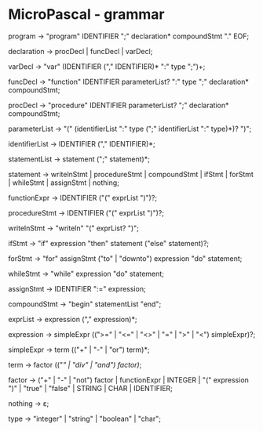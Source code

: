 # MicroPascal - grammar

program -> "program" IDENTIFIER ";" declaration* compoundStmt "." EOF;

declaration -> procDecl | funcDecl | varDecl;

varDecl -> "var" (IDENTIFIER ("," IDENTIFIER)* ":" type ";")+;

funcDecl -> "function" IDENTIFIER parameterList? ":" type ";" declaration* compoundStmt;

procDecl -> "procedure" IDENTIFIER parameterList? ";" declaration* compoundStmt;

parameterList -> "(" (identifierList ":" type (";" identifierList ":" type)*)? ")";

identifierList -> IDENTIFIER ("," IDENTIFIER)*;

statementList -> statement (";" statement)*;

statement -> writelnStmt | procedureStmt | compoundStmt | ifStmt | forStmt | whileStmt | assignStmt | nothing;

functionExpr -> IDENTIFIER ("(" exprList ")")?;

procedureStmt -> IDENTIFIER ("(" exprList ")")?;

writelnStmt -> "writeln" "(" exprList? ")";

ifStmt -> "if" expression "then" statement ("else" statement)?;

forStmt -> "for" assignStmt ("to" | "downto") expression "do" statement;

whileStmt -> "while" expression "do" statement;

assignStmt -> IDENTIFIER ":=" expression;

compoundStmt -> "begin" statementList "end";

exprList -> expression ("," expression)*;

expression -> simpleExpr ((">=" | "<=" | "<>" | "=" | ">" | "<") simpleExpr)?;

simpleExpr -> term (("+" | "-" | "or") term)*;

term -> factor (("*" | "div" | "and") factor)*;

factor -> ("+" | "-" | "not") factor | functionExpr | INTEGER | "(" expression ")" | "true" | "false" | STRING | CHAR | IDENTIFIER;

nothing -> ε;

type -> "integer" | "string" | "boolean" | "char";